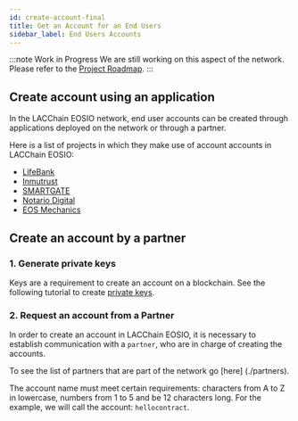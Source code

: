 ```yaml
---
id: create-account-final
title: Get an Account for an End Users
sidebar_label: End Users Accounts
---
```


:::note Work in Progress
We are still working on this aspect of the network. Please refer to the [Project Roadmap](../testnet/roadmap).
:::

## Create account using an application

In the LACChain EOSIO network, end user accounts can be created through applications deployed on the network or through a partner.

Here is a list of projects in which they make use of account accounts in LACChain EOSIO:

- [LifeBank](https://lifebank.io/)
- [Inmutrust](https://lifebank.io/)
- [SMARTGATE](https://smartgate.tech/)
- [Notario Digital](https://notarize.eosio.cr/dashboard/notary)
- [EOS Mechanics](https://lifebank.io/)

## Create an account by a partner

### 1. Generate private keys

Keys are a requirement to create an account on a blockchain. See the following tutorial to create [private keys](./private-keys).

###  2. Request an account from a Partner

In order to create an account in LACChain EOSIO, it is necessary to establish communication with a `partner`, who are in charge of creating the accounts.

To see the list of partners that are part of the network go [here] (./partners).

The account name must meet certain requirements: characters from A to Z in lowercase, numbers from 1 to 5 and be 12 characters long. For the example, we will call the account: `hellocontract`.